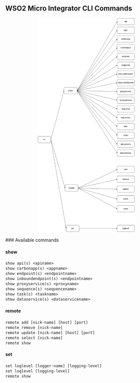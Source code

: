 ## WSO2 Micro Integrator CLI Commands
<p align="center">
  <img src="images/mi-cli-command-tree.png" width="60%">
</p>
### Available commands

#### show
```
show api(s) <apiname>
show carbonapp(s) <appname>
show endpoint(s) <endpointname>
show inboundendpoint(s) <endpointname>
show proxyservice(s) <proxyname>
show sequence(s) <sequencename>
show task(s) <taskname>
show dataservice(s) <dataservicename>
```

#### remote
```
remote add [nick-name] [host] [port]
remote remove [nick-name]
remote update [nick-name] [host] [port]
remote select [nick-name]
remote show
```

#### set
```
set loglevel [logger-name] [logging-level]
set loglevel [logging-level]
remote show
```
